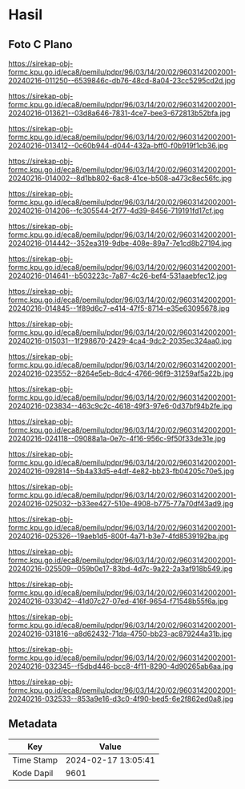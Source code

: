 # Hasil

## Foto C Plano

https://sirekap-obj-formc.kpu.go.id/eca8/pemilu/pdpr/96/03/14/20/02/9603142002001-20240216-011250--6539846c-db76-48cd-8a04-23cc5295cd2d.jpg

https://sirekap-obj-formc.kpu.go.id/eca8/pemilu/pdpr/96/03/14/20/02/9603142002001-20240216-013621--03d8a646-7831-4ce7-bee3-672813b52bfa.jpg

https://sirekap-obj-formc.kpu.go.id/eca8/pemilu/pdpr/96/03/14/20/02/9603142002001-20240216-013412--0c60b944-d044-432a-bff0-f0b919f1cb36.jpg

https://sirekap-obj-formc.kpu.go.id/eca8/pemilu/pdpr/96/03/14/20/02/9603142002001-20240216-014002--8d1bb802-6ac8-41ce-b508-a473c8ec56fc.jpg

https://sirekap-obj-formc.kpu.go.id/eca8/pemilu/pdpr/96/03/14/20/02/9603142002001-20240216-014206--fc305544-2f77-4d39-8456-719191fd17cf.jpg

https://sirekap-obj-formc.kpu.go.id/eca8/pemilu/pdpr/96/03/14/20/02/9603142002001-20240216-014442--352ea319-9dbe-408e-89a7-7e1cd8b27194.jpg

https://sirekap-obj-formc.kpu.go.id/eca8/pemilu/pdpr/96/03/14/20/02/9603142002001-20240216-014641--b503223c-7a87-4c26-bef4-531aaebfec12.jpg

https://sirekap-obj-formc.kpu.go.id/eca8/pemilu/pdpr/96/03/14/20/02/9603142002001-20240216-014845--1f89d6c7-e414-47f5-8714-e35e63095678.jpg

https://sirekap-obj-formc.kpu.go.id/eca8/pemilu/pdpr/96/03/14/20/02/9603142002001-20240216-015031--1f298670-2429-4ca4-9dc2-2035ec324aa0.jpg

https://sirekap-obj-formc.kpu.go.id/eca8/pemilu/pdpr/96/03/14/20/02/9603142002001-20240216-023552--8264e5eb-8dc4-4766-96f9-31259af5a22b.jpg

https://sirekap-obj-formc.kpu.go.id/eca8/pemilu/pdpr/96/03/14/20/02/9603142002001-20240216-023834--463c9c2c-4618-49f3-97e6-0d37bf94b2fe.jpg

https://sirekap-obj-formc.kpu.go.id/eca8/pemilu/pdpr/96/03/14/20/02/9603142002001-20240216-024118--09088a1a-0e7c-4f16-956c-9f50f33de31e.jpg

https://sirekap-obj-formc.kpu.go.id/eca8/pemilu/pdpr/96/03/14/20/02/9603142002001-20240216-092814--5b4a33d5-e4df-4e82-bb23-fb04205c70e5.jpg

https://sirekap-obj-formc.kpu.go.id/eca8/pemilu/pdpr/96/03/14/20/02/9603142002001-20240216-025032--b33ee427-510e-4908-b775-77a70df43ad9.jpg

https://sirekap-obj-formc.kpu.go.id/eca8/pemilu/pdpr/96/03/14/20/02/9603142002001-20240216-025326--19aeb1d5-800f-4a71-b3e7-4fd8539192ba.jpg

https://sirekap-obj-formc.kpu.go.id/eca8/pemilu/pdpr/96/03/14/20/02/9603142002001-20240216-025509--059b0e17-83bd-4d7c-9a22-2a3af918b549.jpg

https://sirekap-obj-formc.kpu.go.id/eca8/pemilu/pdpr/96/03/14/20/02/9603142002001-20240216-033042--41d07c27-07ed-416f-9654-f71548b55f6a.jpg

https://sirekap-obj-formc.kpu.go.id/eca8/pemilu/pdpr/96/03/14/20/02/9603142002001-20240216-031816--a8d62432-71da-4750-bb23-ac879244a31b.jpg

https://sirekap-obj-formc.kpu.go.id/eca8/pemilu/pdpr/96/03/14/20/02/9603142002001-20240216-032345--f5dbd446-bcc8-4f11-8290-4d90265ab6aa.jpg

https://sirekap-obj-formc.kpu.go.id/eca8/pemilu/pdpr/96/03/14/20/02/9603142002001-20240216-032533--853a9e16-d3c0-4f90-bed5-6e2f862ed0a8.jpg


## Metadata

| Key        | Value               |
| ---------- | ------------------- |
| Time Stamp | 2024-02-17 13:05:41 |
| Kode Dapil | 9601                |



